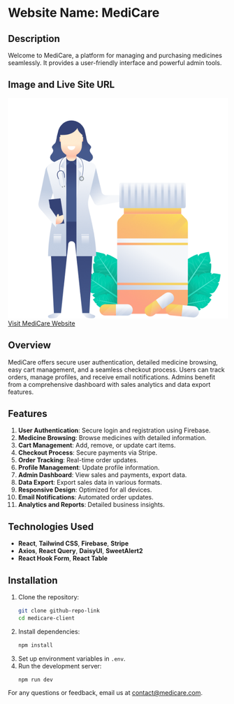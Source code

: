 # Website Name: MediCare

## Description
Welcome to MediCare, a platform for managing and purchasing medicines seamlessly. It provides a user-friendly interface and powerful admin tools.

## Image and Live Site  URL
![PropIT Logo](/src/assets/Rgister/RegisterImg.png)
[Visit MediCare Website](https://medicare-2059.web.app)

## Overview
MediCare offers secure user authentication, detailed medicine browsing, easy cart management, and a seamless checkout process. Users can track orders, manage profiles, and receive email notifications. Admins benefit from a comprehensive dashboard with sales analytics and data export features.

## Features
1. **User Authentication**: Secure login and registration using Firebase.
2. **Medicine Browsing**: Browse medicines with detailed information.
3. **Cart Management**: Add, remove, or update cart items.
4. **Checkout Process**: Secure payments via Stripe.
5. **Order Tracking**: Real-time order updates.
6. **Profile Management**: Update profile information.
7. **Admin Dashboard**: View sales and payments, export data.
8. **Data Export**: Export sales data in various formats.
9. **Responsive Design**: Optimized for all devices.
10. **Email Notifications**: Automated order updates.
11. **Analytics and Reports**: Detailed business insights.

## Technologies Used
- **React**, **Tailwind CSS**, **Firebase**, **Stripe**
- **Axios**, **React Query**, **DaisyUI**, **SweetAlert2**
- **React Hook Form**, **React Table**

## Installation
1. Clone the repository:
    ```bash
    git clone github-repo-link
    cd medicare-client
    ```
2. Install dependencies:
    ```bash
    npm install
    ```
3. Set up environment variables in `.env`.
4. Run the development server:
    ```bash
    npm run dev
    ```

For any questions or feedback, email us at contact@medicare.com.
